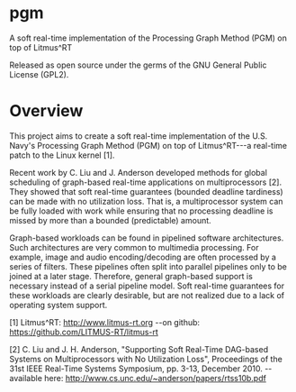 pgm
===

A soft real-time implementation of the Processing Graph Method (PGM) on top of Litmus^RT

Released as open source under the germs of the GNU General Public License (GPL2).

Overview
========

This project aims to create a soft real-time implementation of the U.S. Navy's
Processing Graph Method (PGM) on top of Litmus^RT---a real-time patch to the
Linux kernel [1].

Recent work by C. Liu and J. Anderson developed methods for global scheduling
of graph-based real-time applications on multiprocessors [2]. They showed
that soft real-time guarantees (bounded deadline tardiness) can be made with
no utilization loss. That is, a multiprocessor system can be fully loaded
with work while ensuring that no processing deadline is missed by more than
a bounded (predictable) amount.

Graph-based workloads can be found in pipelined software architectures. Such
architectures are very common to multimedia processing. For example, image and
audio encoding/decoding are often processed by a series of filters. These
pipelines often split into parallel pipelines only to be joined at a later
stage. Therefore, general graph-based support is necessary instead of a
serial pipeline model. Soft real-time guarantees for these workloads are
clearly desirable, but are not realized due to a lack of operating system
support.

[1] Litmus^RT: http://www.litmus-rt.org
--on github: https://github.com/LITMUS-RT/litmus-rt

[2] C. Liu and J. H. Anderson, "Supporting Soft Real-Time DAG-based Systems on
Multiprocessors with No Utilization Loss", Proceedings of the 31st IEEE Real-Time
Systems Symposium, pp. 3-13, December 2010.
--available here: http://www.cs.unc.edu/~anderson/papers/rtss10b.pdf
